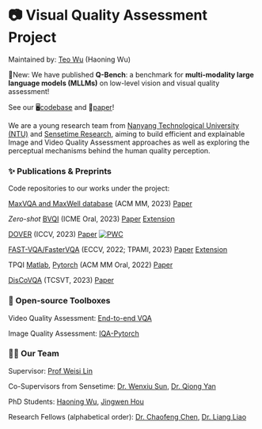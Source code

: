 # :camera: Visual Quality Assessment Project
Maintained by: [Teo Wu](https://teowu.github.io) (Haoning Wu)

🌟New: We have published **Q-Bench**: a benchmark for **multi-modality large language models (MLLMs)** on low-level vision and visual quality assessment!

See our 🖥️[codebase](https://github.com/VQAssessment/Q-Bench) and 📑[paper](https://arxiv.org/abs/2309.14181)!



We are a young research team from [Nanyang Technological University (NTU)](ntu.edu.sg) and [Sensetime Research](sensetime.com), aiming to build efficient and explainable Image and Video Quality Assessment approaches as well as exploring the perceptual mechanisms behind the human quality perception.

### :sparkles: Publications & Preprints

Code repositories to our works under the project:

[MaxVQA and MaxWell database](https://github.com/VQAssessment/MaxVQA) (ACM MM, 2023) [Paper](https://arxiv.org/abs/2305.12726) 

*Zero-shot* [BVQI](https://github.com/VQAssessment/BVQI) (ICME Oral, 2023) [Paper](https://arxiv.org/abs/2302.13269) [Extension](https://arxiv.org/abs/2304.14672)

[DOVER](https://github.com/VQAssessment/DOVER) (ICCV, 2023) [Paper](https://arxiv.org/abs/2211.04894) [![PWC](https://img.shields.io/endpoint.svg?url=https://paperswithcode.com/badge/disentangling-aesthetic-and-technical-effects/video-quality-assessment-on-live-fb-lsvq)](https://paperswithcode.com/sota/video-quality-assessment-on-live-fb-lsvq?p=disentangling-aesthetic-and-technical-effects)

[FAST-VQA/FasterVQA](https://github.com/VQAssessment/FAST-VQA-and-FasterVQA) (ECCV, 2022; TPAMI, 2023) [Paper](https://arxiv.org/abs/2207.02595) [Extension](https://arxiv.org/abs/2210.05357) 

TPQI [Matlab](https://github.com/UOLMM/TPQI-VQA), [Pytorch](https://github.com/VQAssessment/BVQI) (ACM MM Oral, 2022) [Paper](https://arxiv.org/abs/2207.03723)

[DisCoVQA](https://github.com/VideoQualityAssessment/DisCoVQA) (TCSVT, 2023) [Paper](https://arxiv.org/abs/2206.09853)

### :toolbox: Open-source Toolboxes

Video Quality Assessment: [End-to-end VQA](https://github.com/VideoQualityAssessment/FAST-VQA-and-FasterVQA)

Image Quality Assessment: [IQA-Pytorch](https://github.com/chaofengc/IQA-Pytorch)

### :man::woman: Our Team

Supervisor: [Prof Weisi Lin](https://personal.ntu.edu.sg/wslin/Home.html)

Co-Supervisors from Sensetime: [Dr. Wenxiu Sun](wenxiusun.com), [Dr. Qiong Yan](https://scholar.google.com/citations?user=uT9CtPYAAAAJ&hl=en)

PhD Students: [Haoning Wu](https://teowu.github.io), [Jingwen Hou](https://github.com/jingwenh)

Research Fellows (alphabetical order): [Dr. Chaofeng Chen](https://chaofengc.github.io), [Dr. Liang Liao](https://liaoliang92.github.io/homepage/)


